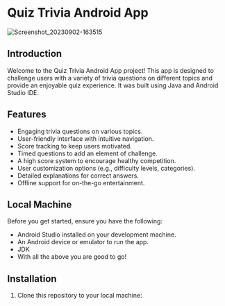 

# Quiz Trivia Android App


![Screenshot_20230902-163515](https://github.com/JoseSagwe/Quiz-Trivia-App/assets/110198843/9e5bfbc3-245d-4bc7-9393-33b4e25679fa)

## Introduction
Welcome to the Quiz Trivia Android App project! This app is designed to challenge users with a variety of trivia questions on different topics and provide an enjoyable quiz experience. It was built using Java and Android Studio IDE.


## Features
- Engaging trivia questions on various topics.
- User-friendly interface with intuitive navigation.
- Score tracking to keep users motivated.
- Timed questions to add an element of challenge.
- A high score system to encourage healthy competition.
- User customization options (e.g., difficulty levels, categories).
- Detailed explanations for correct answers.
- Offline support for on-the-go entertainment.

## Local Machine
Before you get started, ensure you have the following:
- Android Studio installed on your development machine.
- An Android device or emulator to run the app.
- JDK
- With all the above you are good to go!
## Installation
1. Clone this repository to your local machine:
